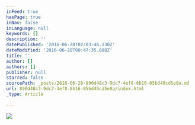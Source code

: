 ```yaml
---
inFeed: true
hasPage: true
inNav: false
inLanguage: null
keywords: []
description: ''
datePublished: '2016-06-28T02:03:46.130Z'
dateModified: '2016-06-28T00:47:35.088Z'
title: ''
author: []
authors: []
publisher: null
starred: false
sourcePath: _posts/2016-06-28-890d48c3-9dc7-4ef8-8b16-05bd40cd5e8a.md
url: 890d48c3-9dc7-4ef8-8b16-05bd40cd5e8a/index.html
_type: Article

---
```

![](https://the-grid-user-content.s3-us-west-2.amazonaws.com/a02da887-0c3a-4136-b6d1-da776c319f9b.jpg)